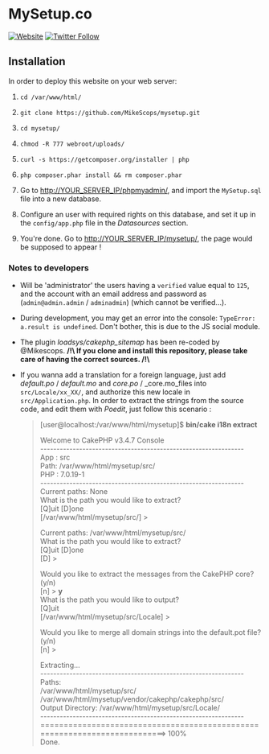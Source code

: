 # MySetup.co

[![Website](https://img.shields.io/website-up-down-green-red/https/mysetup.co.svg?label=mySetup.co)](https://mysetup.co/)
[![Twitter Follow](https://img.shields.io/twitter/follow/mysetup_co.svg?style=social&label=Follow&style=flat-square)](https://twitter.com/mysetup_co)


## Installation

In order to deploy this website on your web server:  

1. `cd /var/www/html/`

2. `git clone https://github.com/MikeScops/mysetup.git`

3. `cd mysetup/`

4. `chmod -R 777 webroot/uploads/`

5. `curl -s https://getcomposer.org/installer | php`

6. `php composer.phar install && rm composer.phar`

7. Go to [http://YOUR_SERVER_IP/phpmyadmin/](http://YOUR_SERVER_IP/phpmyadmin/), and import the `MySetup.sql` file into a new database.

8. Configure an user with required rights on this database, and set it up in the `config/app.php` file in the _Datasources_ section.

9. You're done. Go to [http://YOUR_SERVER_IP/mysetup/](http://YOUR_SERVER_IP/mysetup/), the page would be supposed to appear !

### Notes to developers

* Will be 'administrator' the users having a `verified` value equal to `125`, and the account with an email address and password as (`admin@admin.admin` / `adminadmin`) (which cannot be verified...).

* During development, you may get an error into the console: `TypeError: a.result is undefined`. Don't bother, this is due to the JS social module.

* The plugin _loadsys/cakephp\_sitemap_ has been re-coded by @Mikescops. **/!\ If you clone and install this repository, please take care of having the correct sources. /!\\**

* If you wanna add a translation for a foreign language, just add _default.po_ / _default.mo_ and _core.po_ / _core.mo_files into `src/Locale/xx_XX/`, and authorize this new locale in `src/Application.php`. In order to extract the strings from the source code, and edit them with _Poedit_, just follow this scenario :
	
	> [user@localhost:/var/www/html/mysetup]$ **bin/cake i18n extract**  
	>  
	> Welcome to CakePHP v3.4.7 Console  
	> \---------------------------------------------------------------  
	> App : src  
	> Path: /var/www/html/mysetup/src/  
	> PHP : 7.0.19-1  
	> \---------------------------------------------------------------  
	> Current paths: None  
	> What is the path you would like to extract?  
	> [Q]uit [D]one  
	> [/var/www/html/mysetup/src/] >   
	>  
	> Current paths: /var/www/html/mysetup/src/  
	> What is the path you would like to extract?  
	> [Q]uit [D]one  
	> [D] >   
	>  
	> Would you like to extract the messages from the CakePHP core? (y/n)  
	> [n] > **y**  
	> What is the path you would like to output?  
	> [Q]uit  
	> [/var/www/html/mysetup/src/Locale] >  
	>  
	> Would you like to merge all domain strings into the default.pot file? (y/n)   
	> [n] >  
	>  
	>  
	> Extracting...  
	> \---------------------------------------------------------------  
	> Paths:  
	> /var/www/html/mysetup/src/  
	> /var/www/html/mysetup/vendor/cakephp/cakephp/src/  
	> Output Directory: /var/www/html/mysetup/src/Locale/  
	> \---------------------------------------------------------------  
	> ==========================================================================> 100%  
	> Done.
